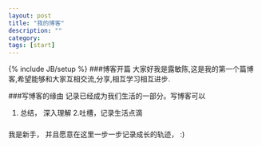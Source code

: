 ```yaml
---
layout: post
title: "我的博客"
description: ""
category: 
tags: [start]
---
```

{% include JB/setup %}
###博客开篇
大家好我是露敏陈,这是我的第一个篇博客,希望能够和大家互相交流,分享,相互学习相互进步.

###写博客的缘由
记录已经成为我们生活的一部分。写博客可以  

1. 总结， 深入理解
2.吐槽，记录生活点滴

###

我是新手， 并且愿意在这里一步一步记录成长的轨迹，
:)    


